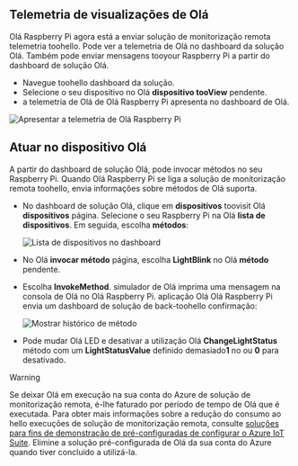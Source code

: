 ## <a name="view-hello-telemetry"></a>Telemetria de visualizações de Olá

Olá Raspberry Pi agora está a enviar solução de monitorização remota telemetria toohello. Pode ver a telemetria de Olá no dashboard da solução Olá. Também pode enviar mensagens tooyour Raspberry Pi a partir do dashboard de solução Olá.

- Navegue toohello dashboard da solução.
- Selecione o seu dispositivo no Olá **dispositivo tooView** pendente.
- a telemetria de Olá de Olá Raspberry Pi apresenta no dashboard de Olá.

![Apresentar a telemetria de Olá Raspberry Pi][img-telemetry-display]

## <a name="act-on-hello-device"></a>Atuar no dispositivo Olá

A partir do dashboard de solução Olá, pode invocar métodos no seu Raspberry Pi. Quando Olá Raspberry Pi se liga a solução de monitorização remota toohello, envia informações sobre métodos de Olá suporta.

- No dashboard de solução Olá, clique em **dispositivos** toovisit Olá **dispositivos** página. Selecione o seu Raspberry Pi na Olá **lista de dispositivos**. Em seguida, escolha **métodos**:

    ![Lista de dispositivos no dashboard][img-list-devices]

- No Olá **invocar método** página, escolha **LightBlink** no Olá **método** pendente.

- Escolha **InvokeMethod**. simulador de Olá imprima uma mensagem na consola de Olá no Olá Raspberry Pi. aplicação Olá Olá Raspberry Pi envia um dashboard de solução de back-toohello confirmação:

    ![Mostrar histórico de método][img-method-history]

- Pode mudar Olá LED e desativar a utilização Olá **ChangeLightStatus** método com um **LightStatusValue** definido demasiado**1** no ou **0** para desativado.

> [!WARNING]
> Se deixar Olá em execução na sua conta do Azure de solução de monitorização remota, é-lhe faturado por período de tempo de Olá que é executada. Para obter mais informações sobre a redução do consumo ao hello execuções de solução de monitorização remota, consulte [soluções para fins de demonstração de pré-configuradas de configurar o Azure IoT Suite][lnk-demo-config]. Elimine a solução pré-configurada de Olá da sua conta do Azure quando tiver concluído a utilizá-la.


[img-telemetry-display]: media/iot-suite-raspberry-pi-kit-view-telemetry-simulator/telemetry.png
[img-list-devices]: media/iot-suite-raspberry-pi-kit-view-telemetry-simulator/listdevices.png
[img-method-history]: media/iot-suite-raspberry-pi-kit-view-telemetry-simulator/methodhistory.png

[lnk-demo-config]: https://github.com/Azure/azure-iot-remote-monitoring/blob/master/Docs/configure-preconfigured-demo.md